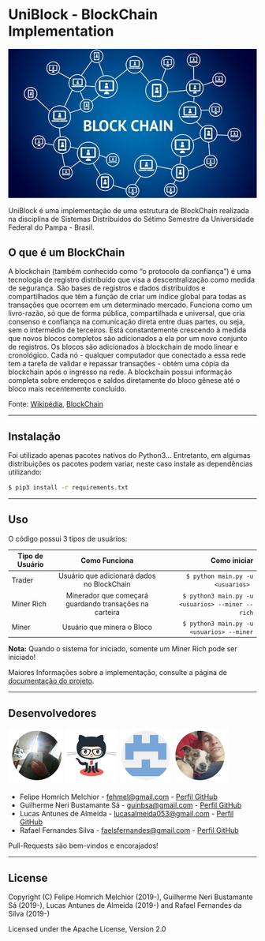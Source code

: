 # UniBlock - BlockChain Implementation

![blockchain](images/blockchain.jpg)

UniBlock é uma implementação de uma estrutura de BlockChain realizada na disciplina de Sistemas Distribuídos do Sétimo Semestre da Universidade Federal do Pampa - Brasil.

## O que é um BlockChain

A blockchain (também conhecido como “o protocolo da confiança”) é uma tecnologia de registro distribuído que visa a descentralização como medida de segurança. São bases de registros e dados distribuídos e compartilhados que têm a função de criar um índice global para todas as transações que ocorrem em um determinado mercado. Funciona como um livro-razão, só que de forma pública, compartilhada e universal, que cria consenso e confiança na comunicação direta entre duas partes, ou seja, sem o intermédio de terceiros. Está constantemente crescendo à medida que novos blocos completos são adicionados a ela por um novo conjunto de registros. Os blocos são adicionados à blockchain de modo linear e cronológico. Cada nó - qualquer computador que conectado a essa rede tem a tarefa de validar e repassar transações - obtém uma cópia da blockchain após o ingresso na rede. A blockchain possui informação completa sobre endereços e saldos diretamente do bloco gênese até o bloco mais recentemente concluído. 

Fonte: [Wikipédia](https://pt.wikipedia.org/wiki/Blockchain), [BlockChain](https://www.blockchain.com/)

---
## Instalação

Foi utilizado apenas pacotes nativos do Python3...
Entretanto, em algumas distribuições os pacotes podem variar, neste caso instale as dependências utilizando:

```bash
$ pip3 install -r requirements.txt
```


---
## Uso

O código possui 3 tipos de usuários:

| Tipo de Usuário       | Como Funciona           | Como iniciar  |
| ------------- |:-------------:| -----:|
| Trader      | Usuário que adicionará dados no BlockChain | ```$ python main.py -u <usuarios> ``` |
| Miner Rich      | Minerador que começará guardando transações na carteira      |   ```$ python3 main.py -u <usuarios> --miner --rich``` |
| Miner | Usuário que minera o Bloco      |    ```$ python3 main.py -u <usuarios> --miner``` |

**Nota:** Quando o sistema for iniciado, somente um Miner Rich pode ser iniciado!

Maiores Informações sobre a implementação, consulte a página de [documentação do projeto](https://github.com/homdreen/UniBlock/tree/master/docs). 

---
## Desenvolvedores

![Felipe](images/homdreen.png)
![Guilherme](images/guilherme.png)
![Lucas](images/gordo.png)
![Rafael](images/rafa.png)

* Felipe Homrich Melchior - <fehmel@gmail.com> - [Perfil GitHub](https://github.com/homdreen) <br>
* Guilherme Neri Bustamante Sá - <guinbsa@gmail.com> - [Perfil GitHub](https://github.com/161150744) <br>
* Lucas Antunes de Almeida - <lucasalmeida053@gmail.com> - [Perfil GitHub](https://github.com/LucasAntunesdeAlmeida) <br>
* Rafael Fernandes Silva - <faelsfernandes@gmail.com> - [Perfil GitHub](https://github.com/faelsfernandes) <br>

Pull-Requests são bem-vindos e encorajados!

---
## License

Copyright (C) Felipe Homrich Melchior (2019-), Guilherme Neri Bustamante Sá (2019-), Lucas Antunes de Almeida (2019-) and Rafael Fernandes da Silva (2019-)

Licensed under the Apache License, Version 2.0